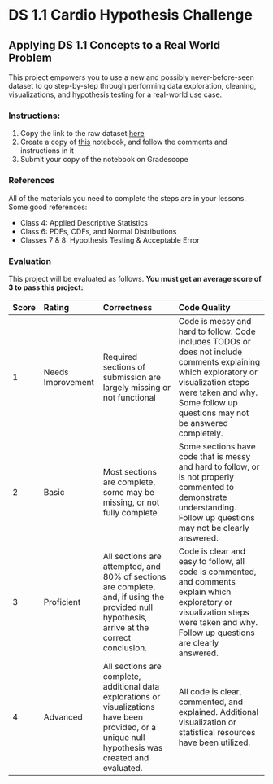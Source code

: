 # DS 1.1 Cardio Hypothesis Challenge

## Applying DS 1.1 Concepts to a Real World Problem 

This project empowers you to use a new and possibly never-before-seen dataset to go step-by-step through performing data exploration, cleaning, visualizations, and hypothesis testing for a real-world use case.

### Instructions:

1. Copy the link to the raw dataset [here](https://raw.githubusercontent.com/Make-School-Courses/DS-1.1-Data-Analysis/master/Homework/HW2/data/cardio_train.csv)
2. Create a copy of [this](https://colab.research.google.com/drive/1RduyfteMuVXm45jLXsmOMpNkm0N_zYEh?usp=sharing) notebook, and follow the comments and instructions in it
3. Submit your copy of the notebook on Gradescope

### References

All of the materials you need to complete the steps are in your lessons. Some good references:

- Class 4: Applied Descriptive Statistics
- Class 6: PDFs, CDFs, and Normal Distributions
- Classes 7 & 8: Hypothesis Testing & Acceptable Error


### Evaluation

This project will be evaluated as follows. **You must get an average score of 3 to pass this project:**

| Score | Rating   |        Correctness        |     Code Quality   |
| :------------- | :------------- | :------------- | :------------- |
|  1  | Needs Improvement | Required sections of submission are largely missing or not functional | Code is messy and hard to follow. Code includes TODOs or does not include comments explaining which exploratory or visualization steps were taken and why. Some follow up questions may not be answered completely. |
|  2  | Basic | Most sections are complete, some may be missing, or not fully complete. | Some sections have code that is messy and hard to follow, or is not properly commented to demonstrate understanding. Follow up questions may not be clearly answered. |
|  3  | Proficient | All sections are attempted, and 80% of sections are complete, and, if using the provided null hypothesis, arrive at the correct conclusion. | Code is clear and easy to follow, all code is commented, and comments explain which exploratory or visualization steps were taken and why. Follow up questions are clearly answered. |
|  4  | Advanced | All sections are complete, additional data explorations or visualizations have been provided, or a unique null hypothesis was created and evaluated. | All code is clear, commented, and explained. Additional visualization or statistical resources have been utilized. |
